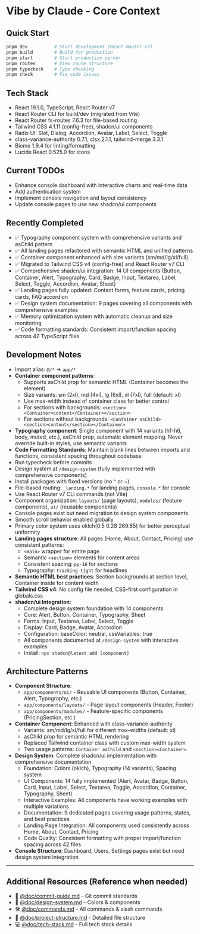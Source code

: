 # Vibe by Claude - Core Context

## Quick Start
```bash
pnpm dev          # Start development (React Router v7)
pnpm build        # Build for production
pnpm start        # Start production server
pnpm routes       # View route structure
pnpm typecheck    # Type checking
pnpm check        # Fix code issues
```

## Tech Stack
- React 19.1.0, TypeScript, React Router v7
- React Router CLI for build/dev (migrated from Vite)
- React Router fs-routes 7.6.3 for file-based routing
- Tailwind CSS 4.1.11 (config-free), shadcn/ui components
- Radix UI: Slot, Dialog, Accordion, Avatar, Label, Select, Toggle
- class-variance-authority 0.7.1, clsx 2.1.1, tailwind-merge 3.3.1
- Biome 1.9.4 for linting/formatting
- Lucide React 0.525.0 for icons

## Current TODOs
- Enhance console dashboard with interactive charts and real-time data
- Add authentication system
- Implement console navigation and layout consistency
- Update console pages to use new shadcn/ui components

## Recently Completed
- ✅ Typography component system with comprehensive variants and asChild pattern
- ✅ All landing pages refactored with semantic HTML and unified patterns
- ✅ Container component enhanced with size variants (sm/md/lg/xl/full)
- ✅ Migrated to Tailwind CSS v4 (config-free) and React Router v7 CLI
- ✅ Comprehensive shadcn/ui integration: 14 UI components (Button, Container, Alert, Typography, Card, Badge, Input, Textarea, Label, Select, Toggle, Accordion, Avatar, Sheet)
- ✅ Landing pages fully updated: Contact forms, feature cards, pricing cards, FAQ accordion
- ✅ Design system documentation: 9 pages covering all components with comprehensive examples
- ✅ Memory optimization system with automatic cleanup and size monitoring
- ✅ Code formatting standards: Consistent import/function spacing across 42 TypeScript files

## Development Notes
- Import alias: `@/*` → `app/*`
- **Container component patterns**: 
  - Supports asChild prop for semantic HTML (Container becomes the element)
  - Size variants: sm (2xl), md (4xl), lg (6xl), xl (7xl), full (default: xl)
  - Use max-width instead of container class for better control
  - For sections with backgrounds: `<section><Container>content</Container></section>`
  - For sections without backgrounds: `<Container asChild><section>content</section></Container>`
- **Typography component**: Single component with 14 variants (h1-h6, body, muted, etc.), asChild prop, automatic element mapping. Never override built-in styles, use semantic variants
- **Code Formatting Standards**: Maintain blank lines between imports and functions, consistent spacing throughout codebase
- Run typecheck before commits
- Design system at `/design-system` (fully implemented with comprehensive components)
- Install packages with fixed versions (no ^ or ~)
- File-based routing: `_landing.*` for landing pages, `console.*` for console
- Use React Router v7 CLI commands (not Vite)
- Component organization: `layouts/` (page layouts), `modules/` (feature components), `ui/` (reusable components)
- Console pages exist but need migration to design system components
- Smooth scroll behavior enabled globally
- Primary color system uses oklch(0.5 0.28 269.85) for better perceptual uniformity
- **Landing pages structure**: All pages (Home, About, Contact, Pricing) use consistent patterns:
  - `<main>` wrapper for entire page
  - Semantic `<section>` elements for content areas
  - Consistent spacing: `py-16` for sections
  - Typography: `tracking-tight` for headlines
- **Semantic HTML best practices**: Section backgrounds at section level, Container inside for content width
- **Tailwind CSS v4**: No config file needed, CSS-first configuration in globals.css
- **shadcn/ui Integration**: 
  - Complete design system foundation with 14 components
  - Core: Alert, Button, Container, Typography, Sheet
  - Forms: Input, Textarea, Label, Select, Toggle
  - Display: Card, Badge, Avatar, Accordion
  - Configuration: baseColor: neutral, cssVariables: true
  - All components documented at `/design-system` with interactive examples
  - Install: `npx shadcn@latest add [component]`

## Architecture Patterns
- **Component Structure**: 
  - `app/components/ui/` - Reusable UI components (Button, Container, Alert, Typography, etc.)
  - `app/components/layouts/` - Page layout components (Header, Footer)
  - `app/components/modules/` - Feature-specific components (PricingSection, etc.)
- **Container Component**: Enhanced with class-variance-authority
  - Variants: sm/md/lg/xl/full for different max-widths (default: xl)
  - asChild prop for semantic HTML rendering
  - Replaced Tailwind container class with custom max-width system
  - Two usage patterns: `Container asChild` and `<section><Container>`
- **Design System**: Complete shadcn/ui implementation with comprehensive documentation
  - Foundation: Colors (oklch), Typography (14 variants), Spacing system
  - UI Components: 14 fully implemented (Alert, Avatar, Badge, Button, Card, Input, Label, Select, Textarea, Toggle, Accordion, Container, Typography, Sheet)
  - Interactive Examples: All components have working examples with multiple variations
  - Documentation: 9 dedicated pages covering usage patterns, states, and best practices
  - Landing Page Integration: All components used consistently across Home, About, Contact, Pricing
  - Code Quality: Consistent formatting with proper import/function spacing across 42 files
- **Console Structure**: Dashboard, Users, Settings pages exist but need design system integration

---

## Additional Resources (Reference when needed)
- 📝 [@doc/commit-guide.md](/@doc/commit-guide.md) - Git commit standards
- 🎨 [@doc/design-system.md](/@doc/design-system.md) - Colors & components
- 🛠️ [@doc/commands.md](/@doc/commands.md) - All commands & slash commands
- 📁 [@doc/project-structure.md](/@doc/project-structure.md) - Detailed file structure
- 💻 [@doc/tech-stack.md](/@doc/tech-stack.md) - Full tech stack details